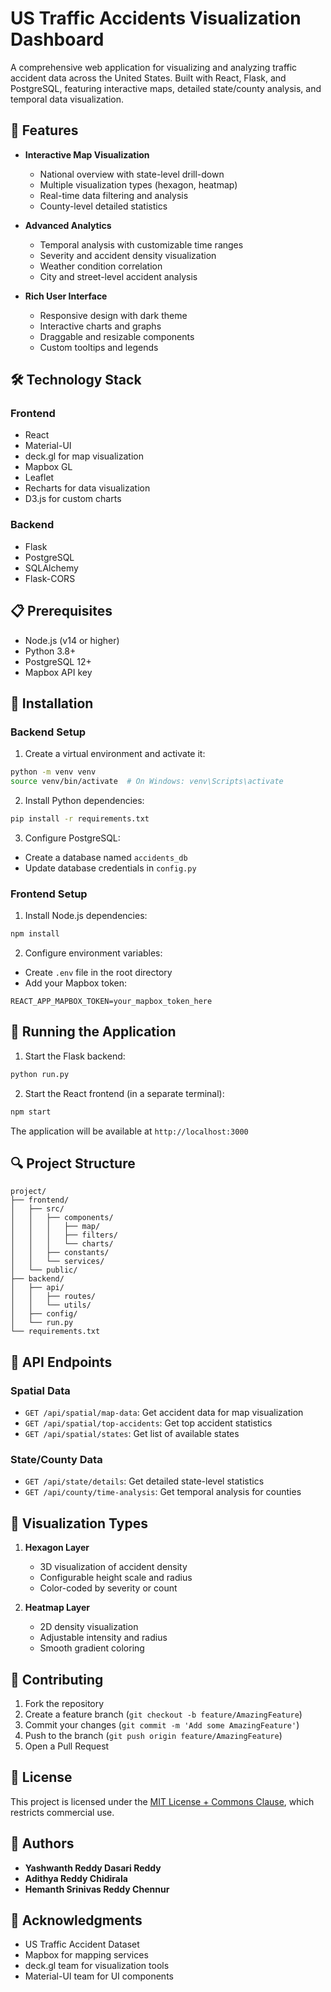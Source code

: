 # US Traffic Accidents Visualization Dashboard

A comprehensive web application for visualizing and analyzing traffic accident data across the United States. Built with React, Flask, and PostgreSQL, featuring interactive maps, detailed state/county analysis, and temporal data visualization.

## 🚀 Features

- **Interactive Map Visualization**
  - National overview with state-level drill-down
  - Multiple visualization types (hexagon, heatmap)
  - Real-time data filtering and analysis
  - County-level detailed statistics

- **Advanced Analytics**
  - Temporal analysis with customizable time ranges
  - Severity and accident density visualization
  - Weather condition correlation
  - City and street-level accident analysis

- **Rich User Interface**
  - Responsive design with dark theme
  - Interactive charts and graphs
  - Draggable and resizable components
  - Custom tooltips and legends

## 🛠️ Technology Stack

### Frontend
- React
- Material-UI
- deck.gl for map visualization
- Mapbox GL
- Leaflet
- Recharts for data visualization
- D3.js for custom charts

### Backend
- Flask
- PostgreSQL
- SQLAlchemy
- Flask-CORS

## 📋 Prerequisites

- Node.js (v14 or higher)
- Python 3.8+
- PostgreSQL 12+
- Mapbox API key

## 🔧 Installation

### Backend Setup

1. Create a virtual environment and activate it:
```bash
python -m venv venv
source venv/bin/activate  # On Windows: venv\Scripts\activate
```

2. Install Python dependencies:
```bash
pip install -r requirements.txt
```

3. Configure PostgreSQL:
- Create a database named `accidents_db`
- Update database credentials in `config.py`

### Frontend Setup

1. Install Node.js dependencies:
```bash
npm install
```

2. Configure environment variables:
- Create `.env` file in the root directory
- Add your Mapbox token:
```
REACT_APP_MAPBOX_TOKEN=your_mapbox_token_here
```

## 🚀 Running the Application

1. Start the Flask backend:
```bash
python run.py
```

2. Start the React frontend (in a separate terminal):
```bash
npm start
```

The application will be available at `http://localhost:3000`

## 🔍 Project Structure

```
project/
├── frontend/
│   ├── src/
│   │   ├── components/
│   │   │   ├── map/
│   │   │   ├── filters/
│   │   │   └── charts/
│   │   ├── constants/
│   │   └── services/
│   └── public/
├── backend/
│   ├── api/
│   │   ├── routes/
│   │   └── utils/
│   ├── config/
│   └── run.py
└── requirements.txt
```

## 🔐 API Endpoints

### Spatial Data
- `GET /api/spatial/map-data`: Get accident data for map visualization
- `GET /api/spatial/top-accidents`: Get top accident statistics
- `GET /api/spatial/states`: Get list of available states

### State/County Data
- `GET /api/state/details`: Get detailed state-level statistics
- `GET /api/county/time-analysis`: Get temporal analysis for counties

## 🎨 Visualization Types

1. **Hexagon Layer**
   - 3D visualization of accident density
   - Configurable height scale and radius
   - Color-coded by severity or count

2. **Heatmap Layer**
   - 2D density visualization
   - Adjustable intensity and radius
   - Smooth gradient coloring

## 🤝 Contributing

1. Fork the repository
2. Create a feature branch (`git checkout -b feature/AmazingFeature`)
3. Commit your changes (`git commit -m 'Add some AmazingFeature'`)
4. Push to the branch (`git push origin feature/AmazingFeature`)
5. Open a Pull Request

## 📝 License

This project is licensed under the [MIT License + Commons Clause](LICENSE), which restricts commercial use.

## 👥 Authors

- **Yashwanth Reddy Dasari Reddy**
- **Adithya Reddy Chidirala**
- **Hemanth Srinivas Reddy Chennur**

## 🙏 Acknowledgments

- US Traffic Accident Dataset
- Mapbox for mapping services
- deck.gl team for visualization tools
- Material-UI team for UI components
